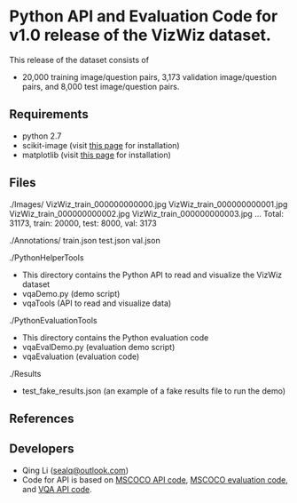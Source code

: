 Python API and Evaluation Code for v1.0 release of the VizWiz dataset.
===================

This release of the dataset consists of
- 20,000 training image/question pairs, 3,173 validation image/question pairs, and 8,000 test image/question pairs.

## Requirements ##
- python 2.7
- scikit-image (visit [this page](http://scikit-image.org/docs/dev/install.html) for installation)
- matplotlib (visit [this page](http://matplotlib.org/users/installing.html) for installation)

## Files ##
./Images/
	VizWiz_train_000000000000.jpg
	VizWiz_train_000000000001.jpg
	VizWiz_train_000000000002.jpg
	VizWiz_train_000000000003.jpg
	...
	Total: 31173, train: 20000, test: 8000, val: 3173

./Annotations/
	train.json
	test.json
	val.json

./PythonHelperTools
- This directory contains the Python API to read and visualize the VizWiz dataset
- vqaDemo.py (demo script)
- vqaTools (API to read and visualize data)

./PythonEvaluationTools
- This directory contains the Python evaluation code
- vqaEvalDemo.py (evaluation demo script)
- vqaEvaluation (evaluation code)

./Results
- test_fake_results.json (an example of a fake results file to run the demo)

## References ##

## Developers ##
- Qing Li (sealq@outlook.com)
- Code for API is based on [MSCOCO API code](https://github.com/pdollar/coco), [MSCOCO evaluation code](https://github.com/tylin/coco-caption), and [VQA API code](https://github.com/GT-Vision-Lab/VQA).

